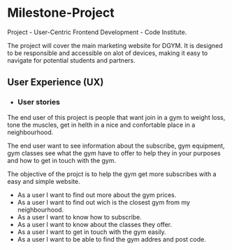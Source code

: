 # Milestone-Project

Project - User-Centric Frontend Development - Code Institute.

The project will cover the main marketing website for DGYM. It is designed to be responsible and accessible on alot of devices, making it easy to navigate for potential students and partners.


## User Experience (UX)

-  ### User stories

The end user of this project is people that want join in a gym to weight loss, tone the muscles, get in helth in a nice and confortable place in a neighbourhood.

The end user want to see information about the subscribe, gym equipment, gym classes see what the gym have to offer to help they in your purposes and how to get in touch with the gym.

The objective of the projct is to help the gym get more subscribes with a easy and simple website.
    
* As a user I want to find out more about the gym prices.
* As a user I want to find out wich is the closest gym from my neighbourhood.
* As a user I want to know how to subscribe.
* As a user I want to know about the classes they offer.
* As a user I want to get in touch with the gym easily.
* As a user I want to be able to find the gym addres and post code.


